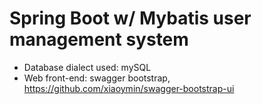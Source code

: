 # Spring Boot w/ Mybatis user management system
- Database dialect used: mySQL
- Web front-end: swagger bootstrap, https://github.com/xiaoymin/swagger-bootstrap-ui
